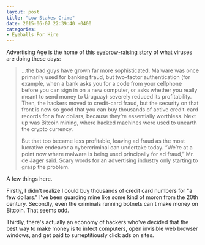 ```yaml
---
layout: post
title: "Low-Stakes Crime"
date: 2015-06-07 22:39:40 -0400
categories: 
- Eyeballs For Hire
---
```


Advertising Age is the home of this [eyebrow-raising story][1] of what viruses are doing these days:

> …the bad guys have grown far more sophisticated. Malware was once primarily used for banking fraud, but two-factor authentication (for example, when a bank asks you for a code from your cellphone before you can sign in on a new computer, or asks whether you really meant to send money to Uruguay) severely reduced its profitability. Then, the hackers moved to credit-card fraud, but the security on that front is now so good that you can buy thousands of active credit-card records for a few dollars, because they’re essentially worthless. Next up was Bitcoin mining, where hacked machines were used to unearth the crypto currency. 
>
> But that too became less profitable, leaving ad fraud as the most lucrative endeavor a cybercriminal can undertake today. “We’re at a point now where malware is being used principally for ad fraud,” Mr. de Jager said. Scary words for an advertising industry only starting to grasp the problem.

A few things here.

Firstly, I didn't realize I could buy thousands of credit card numbers for "a few dollars." I've been guarding mine like some kind of moron from the 20th century. Secondly, even the criminals running botnets can't make money on Bitcoin. That seems odd.

Thirdly, there's actually an economy of hackers who've decided that the best way to make money is to infect computers, open invisible web browser windows, and get paid to surreptitiously click ads on sites. 

[1]:	http://adage.com/article/digital/inside-google-s-secret-war-ad-fraud/298652/